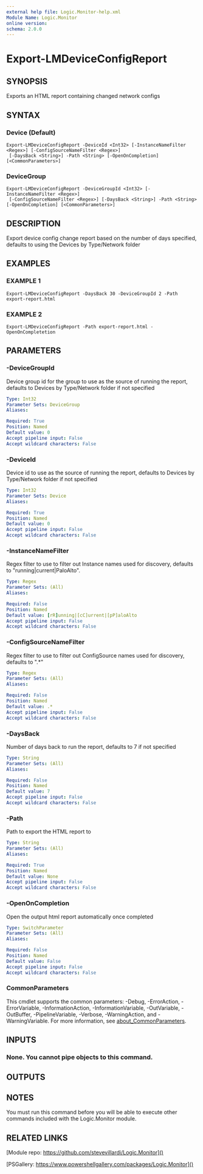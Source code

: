 ```yaml
---
external help file: Logic.Monitor-help.xml
Module Name: Logic.Monitor
online version:
schema: 2.0.0
---
```


# Export-LMDeviceConfigReport

## SYNOPSIS
Exports an HTML report containing changed network configs

## SYNTAX

### Device (Default)
```
Export-LMDeviceConfigReport -DeviceId <Int32> [-InstanceNameFilter <Regex>] [-ConfigSourceNameFilter <Regex>]
 [-DaysBack <String>] -Path <String> [-OpenOnCompletion] [<CommonParameters>]
```

### DeviceGroup
```
Export-LMDeviceConfigReport -DeviceGroupId <Int32> [-InstanceNameFilter <Regex>]
 [-ConfigSourceNameFilter <Regex>] [-DaysBack <String>] -Path <String> [-OpenOnCompletion] [<CommonParameters>]
```

## DESCRIPTION
Export device config change report based on the number of days specified, defaults to using the Devices by Type/Network folder

## EXAMPLES

### EXAMPLE 1
```
Export-LMDeviceConfigReport -DaysBack 30 -DeviceGroupId 2 -Path export-report.html
```

### EXAMPLE 2
```
Export-LMDeviceConfigReport -Path export-report.html -OpenOnCompletetion
```

## PARAMETERS

### -DeviceGroupId
Device group id for the group to use as the source of running the report, defaults to Devices by Type/Network folder if not specified

```yaml
Type: Int32
Parameter Sets: DeviceGroup
Aliases:

Required: True
Position: Named
Default value: 0
Accept pipeline input: False
Accept wildcard characters: False
```

### -DeviceId
Device id to use as the source of running the report, defaults to Devices by Type/Network folder if not specified

```yaml
Type: Int32
Parameter Sets: Device
Aliases:

Required: True
Position: Named
Default value: 0
Accept pipeline input: False
Accept wildcard characters: False
```

### -InstanceNameFilter
Regex filter to use to filter out Instance names used for discovery, defaults to "running|current|PaloAlto".

```yaml
Type: Regex
Parameter Sets: (All)
Aliases:

Required: False
Position: Named
Default value: [rR]unning|[cC]urrent|[pP]aloAlto
Accept pipeline input: False
Accept wildcard characters: False
```

### -ConfigSourceNameFilter
Regex filter to use to filter out ConfigSource names used for discovery, defaults to ".*"

```yaml
Type: Regex
Parameter Sets: (All)
Aliases:

Required: False
Position: Named
Default value: .*
Accept pipeline input: False
Accept wildcard characters: False
```

### -DaysBack
Number of days back to run the report, defaults to 7 if not specified

```yaml
Type: String
Parameter Sets: (All)
Aliases:

Required: False
Position: Named
Default value: 7
Accept pipeline input: False
Accept wildcard characters: False
```

### -Path
Path to export the HTML report to

```yaml
Type: String
Parameter Sets: (All)
Aliases:

Required: True
Position: Named
Default value: None
Accept pipeline input: False
Accept wildcard characters: False
```

### -OpenOnCompletion
Open the output html report automatically once completed

```yaml
Type: SwitchParameter
Parameter Sets: (All)
Aliases:

Required: False
Position: Named
Default value: False
Accept pipeline input: False
Accept wildcard characters: False
```

### CommonParameters
This cmdlet supports the common parameters: -Debug, -ErrorAction, -ErrorVariable, -InformationAction, -InformationVariable, -OutVariable, -OutBuffer, -PipelineVariable, -Verbose, -WarningAction, and -WarningVariable. For more information, see [about_CommonParameters](http://go.microsoft.com/fwlink/?LinkID=113216).

## INPUTS

### None. You cannot pipe objects to this command.
## OUTPUTS

## NOTES
You must run this command before you will be able to execute other commands included with the Logic.Monitor module.

## RELATED LINKS

[Module repo: https://github.com/stevevillardi/Logic.Monitor]()

[PSGallery: https://www.powershellgallery.com/packages/Logic.Monitor]()

